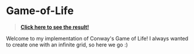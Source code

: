 # Game-of-Life

> [**Click here to see the result!**](https://jonathanmaes.github.io/Game-of-Life/)

Welcome to my implementation of Conway's Game of Life! I always wanted to create one with an infinite grid, so here we go :)
